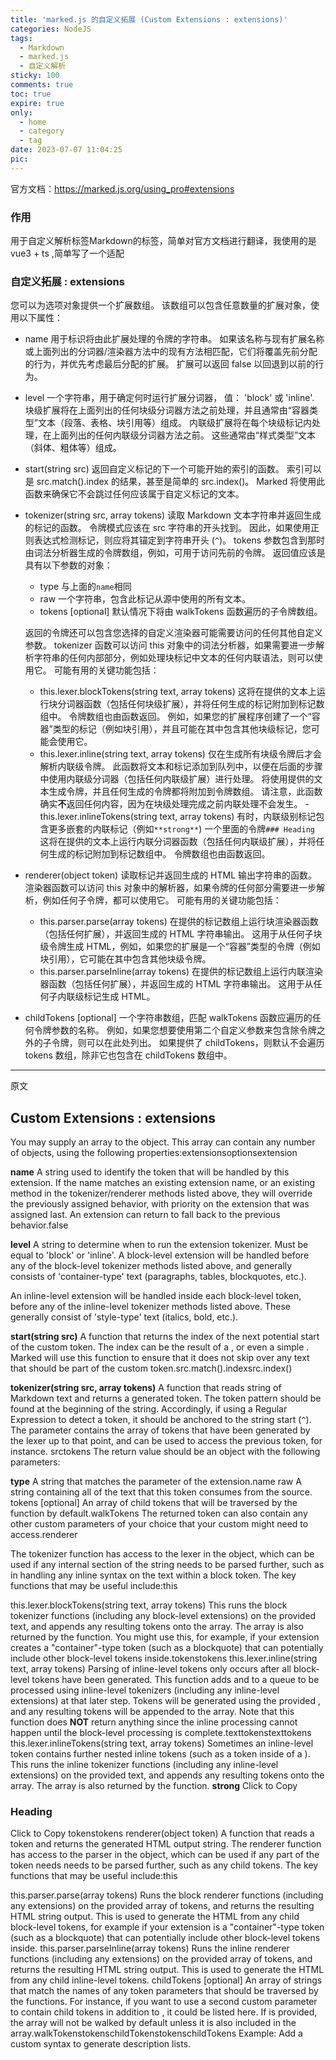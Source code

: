 ```yaml
---
title: 'marked.js 的自定义拓展 (Custom Extensions : extensions)'
categories: NodeJS
tags:
  - Markdown 
  - marked.js 
  - 自定义解析
sticky: 100
comments: true
toc: true
expire: true
only:
  - home
  - category
  - tag
date: 2023-07-07 11:04:25
pic:
---
```


官方文档：https://marked.js.org/using_pro#extensions

### 作用
用于自定义解析标签Markdown的标签，简单对官方文档进行翻译，我使用的是vue3 + ts ,简单写了一个适配

### 自定义拓展 : extensions

您可以为选项对象提供一个扩展数组。 该数组可以包含任意数量的扩展对象，使用以下属性：

- name
	用于标识将由此扩展处理的令牌的字符串。
	如果该名称与现有扩展名称或上面列出的分词器/渲染器方法中的现有方法相匹配，它们将覆盖先前分配的行为，并优先考虑最后分配的扩展。 扩展可以返回 false 以回退到以前的行为。

- level
	一个字符串，用于确定何时运行扩展分词器， 值： 'block' 或 'inline'.
	块级扩展将在上面列出的任何块级分词器方法之前处理，并且通常由“容器类型”文本（段落、表格、块引用等）组成。
	内联级扩展将在每个块级标记内处理，在上面列出的任何内联级分词器方法之前。 这些通常由“样式类型”文本（斜体、粗体等）组成。

- start(string src)
	返回自定义标记的下一个可能开始的索引的函数。
	索引可以是 src.match().index 的结果，甚至是简单的 src.index()。 Marked 将使用此函数来确保它不会跳过任何应该属于自定义标记的文本。

- tokenizer(string src, array tokens)
	读取 Markdown 文本字符串并返回生成的标记的函数。 令牌模式应该在 src 字符串的开头找到。 因此，如果使用正则表达式检测标记，则应将其锚定到字符串开头 (`^`)。 tokens 参数包含到那时由词法分析器生成的令牌数组，例如，可用于访问先前的令牌。
	返回值应该是具有以下参数的对象：
	- type
		与上面的`name`相同
	- raw
		一个字符串，包含此标记从源中使用的所有文本。
	- tokens [optional]
		默认情况下将由 walkTokens 函数遍历的子令牌数组。

	返回的令牌还可以包含您选择的自定义渲染器可能需要访问的任何其他自定义参数。
	tokenizer 函数可以访问 this 对象中的词法分析器，如果需要进一步解析字符串的任何内部部分，例如处理块标记中文本的任何内联语法，则可以使用它。 可能有用的关键功能包括：
	- this.lexer.blockTokens(string text, array tokens)
		这将在提供的文本上运行块分词器函数（包括任何块级扩展），并将任何生成的标记附加到标记数组中。 令牌数组也由函数返回。 例如，如果您的扩展程序创建了一个“容器”类型的标记（例如块引用），并且可能在其中包含其他块级标记，您可能会使用它。
	- this.lexer.inline(string text, array tokens)
		仅在生成所有块级令牌后才会解析内联级令牌。 此函数将文本和标记添加到队列中，以便在后面的步骤中使用内联级分词器（包括任何内联级扩展）进行处理。 将使用提供的文本生成令牌，并且任何生成的令牌都将附加到令牌数组。 请注意，此函数确实**不**返回任何内容，因为在块级处理完成之前内联处理不会发生。
	-this.lexer.inlineTokens(string text, array tokens)
	有时，内联级别标记包含更多嵌套的内联标记（例如`**strong**`)
	一个里面的令牌`### Heading`
	这将在提供的文本上运行内联分词器函数（包括任何内联级扩展），并将任何生成的标记附加到标记数组中。 令牌数组也由函数返回。
- renderer(object token)
	读取标记并返回生成的 HTML 输出字符串的函数。
	渲染器函数可以访问 this 对象中的解析器，如果令牌的任何部分需要进一步解析，例如任何子令牌，都可以使用它。 可能有用的关键功能包括：
	- this.parser.parse(array tokens)
		在提供的标记数组上运行块渲染器函数（包括任何扩展），并返回生成的 HTML 字符串输出。 这用于从任何子块级令牌生成 HTML，例如，如果您的扩展是一个“容器”类型的令牌（例如块引用），它可能在其中包含其他块级令牌。
	- this.parser.parseInline(array tokens)
		在提供的标记数组上运行内联渲染器函数（包括任何扩展），并返回生成的 HTML 字符串输出。 这用于从任何子内联级标记生成 HTML。
- childTokens [optional]
	一个字符串数组，匹配 walkTokens 函数应遍历的任何令牌参数的名称。 例如，如果您想要使用第二个自定义参数来包含除令牌之外的子令牌，则可以在此处列出。 如果提供了 childTokens，则默认不会遍历 tokens 数组，除非它也包含在 childTokens 数组中。










---
原文

## Custom Extensions : extensions
You may supply an array to the object. This array can contain any number of objects, using the following properties:extensionsoptionsextension

**name**
A string used to identify the token that will be handled by this extension.
If the name matches an existing extension name, or an existing method in the tokenizer/renderer methods listed above, they will override the previously assigned behavior, with priority on the extension that was assigned last. An extension can return to fall back to the previous behavior.false

**level**
A string to determine when to run the extension tokenizer. Must be equal to 'block' or 'inline'.
A block-level extension will be handled before any of the block-level tokenizer methods listed above, and generally consists of 'container-type' text (paragraphs, tables, blockquotes, etc.).

An inline-level extension will be handled inside each block-level token, before any of the inline-level tokenizer methods listed above. These generally consist of 'style-type' text (italics, bold, etc.).

**start(string src)**
A function that returns the index of the next potential start of the custom token.
The index can be the result of a , or even a simple . Marked will use this function to ensure that it does not skip over any text that should be part of the custom token.src.match().indexsrc.index()

**tokenizer(string src, array tokens)**
A function that reads string of Markdown text and returns a generated token. The token pattern should be found at the beginning of the string. Accordingly, if using a Regular Expression to detect a token, it should be anchored to the string start (`^`). The parameter contains the array of tokens that have been generated by the lexer up to that point, and can be used to access the previous token, for instance. srctokens
The return value should be an object with the following parameters:

**type**
A string that matches the parameter of the extension.name
raw
A string containing all of the text that this token consumes from the source.
tokens [optional]
An array of child tokens that will be traversed by the function by default.walkTokens
The returned token can also contain any other custom parameters of your choice that your custom might need to access.renderer

The tokenizer function has access to the lexer in the object, which can be used if any internal section of the string needs to be parsed further, such as in handling any inline syntax on the text within a block token. The key functions that may be useful include:this

this.lexer.blockTokens(string text, array tokens)
This runs the block tokenizer functions (including any block-level extensions) on the provided text, and appends any resulting tokens onto the array. The array is also returned by the function. You might use this, for example, if your extension creates a "container"-type token (such as a blockquote) that can potentially include other block-level tokens inside.tokenstokens
this.lexer.inline(string text, array tokens)
Parsing of inline-level tokens only occurs after all block-level tokens have been generated. This function adds and to a queue to be processed using inline-level tokenizers (including any inline-level extensions) at that later step. Tokens will be generated using the provided , and any resulting tokens will be appended to the array. Note that this function does **NOT** return anything since the inline processing cannot happen until the block-level processing is complete.texttokenstexttokens
this.lexer.inlineTokens(string text, array tokens)
Sometimes an inline-level token contains further nested inline tokens (such as a token inside of a ). This runs the inline tokenizer functions (including any inline-level extensions) on the provided text, and appends any resulting tokens onto the array. The array is also returned by the function.
**strong**
Click to Copy
### Heading
Click to Copy
tokenstokens
renderer(object token)
A function that reads a token and returns the generated HTML output string.
The renderer function has access to the parser in the object, which can be used if any part of the token needs needs to be parsed further, such as any child tokens. The key functions that may be useful include:this

this.parser.parse(array tokens)
Runs the block renderer functions (including any extensions) on the provided array of tokens, and returns the resulting HTML string output. This is used to generate the HTML from any child block-level tokens, for example if your extension is a "container"-type token (such as a blockquote) that can potentially include other block-level tokens inside.
this.parser.parseInline(array tokens)
Runs the inline renderer functions (including any extensions) on the provided array of tokens, and returns the resulting HTML string output. This is used to generate the HTML from any child inline-level tokens.
childTokens [optional]
An array of strings that match the names of any token parameters that should be traversed by the functions. For instance, if you want to use a second custom parameter to contain child tokens in addition to , it could be listed here. If is provided, the array will not be walked by default unless it is also included in the array.walkTokenstokenschildTokenstokenschildTokens
Example: Add a custom syntax to generate description lists.<dl>